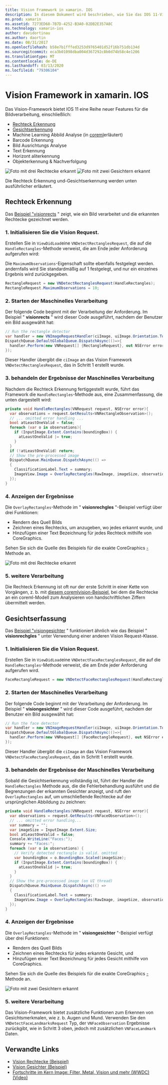 ```yaml
---
title: Vision Framework in xamarin. IOS
description: In diesem Dokument wird beschrieben, wie Sie das IOS 11-Vision-Framework in xamarin. IOS verwenden. Insbesondere werden Rechteck Erkennung und Gesichtserkennung erläutert.
ms.prod: xamarin
ms.assetid: 7273ED68-7B7D-4252-B3A0-02DB2E357A8C
ms.technology: xamarin-ios
author: davidortinau
ms.author: daortin
ms.date: 08/31/2017
ms.openlocfilehash: b58e7b1fffed3253d9765401d52f16b751db134d
ms.sourcegitcommit: eca3b01098dba004d367292c8b0d74b58c4e1206
ms.translationtype: MT
ms.contentlocale: de-DE
ms.lasthandoff: 03/13/2020
ms.locfileid: "79306104"
---
```

# <a name="vision-framework-in-xamarinios"></a>Vision Framework in xamarin. IOS

Das Vision-Framework bietet IOS 11 eine Reihe neuer Features für die Bildverarbeitung, einschließlich:

- [Rechteck Erkennung](#rectangles)
- [Gesichtserkennung](#faces)
- Machine Learning Abbild Analyse (in [coreml](~/ios/platform/introduction-to-ios11/coreml.md)erläutert)
- Barcode Erkennung
- Bild Ausrichtungs Analyse
- Text Erkennung
- Horizont aliterkennung
- Objekterkennung & Nachverfolgung

![Foto mit drei Rechtecke erkannt](vision-images/found-rectangles-tiny.png) ![Foto mit zwei Gesichtern erkannt](vision-images/xamarin-home-faces-tiny.png)

Die Rechteck Erkennung und-Gesichtserkennung werden unten ausführlicher erläutert.

<a name="rectangles" />

## <a name="rectangle-detection"></a>Rechteck Erkennung

Das [Beispiel "visionrects](https://docs.microsoft.com/samples/xamarin/ios-samples/ios11-visionrectangles) " zeigt, wie ein Bild verarbeitet und die erkannten Rechtecke gezeichnet werden.

### <a name="1-initialize-the-vision-request"></a>1. Initialisieren Sie die Vision Request.

Erstellen Sie in `ViewDidLoad`eine `VNDetectRectanglesRequest`, die auf die `HandleRectangles`-Methode verweist, die am Ende jeder Anforderung aufgerufen wird:

Die `MaximumObservations`-Eigenschaft sollte ebenfalls festgelegt werden. andernfalls wird Sie standardmäßig auf 1 festgelegt, und nur ein einzelnes Ergebnis wird zurückgegeben.

```csharp
RectangleRequest = new VNDetectRectanglesRequest(HandleRectangles);
RectangleRequest.MaximumObservations = 10;
```

### <a name="2-start-the-vision-processing"></a>2. Starten der Maschinelles Verarbeitung

Der folgende Code beginnt mit der Verarbeitung der Anforderung. Im Beispiel " **visionrects** " wird dieser Code ausgeführt, nachdem der Benutzer ein Bild ausgewählt hat:

```csharp
// Run the rectangle detector
var handler = new VNImageRequestHandler(ciImage, uiImage.Orientation.ToCGImagePropertyOrientation(), new VNImageOptions());
DispatchQueue.DefaultGlobalQueue.DispatchAsync(()=>{
  handler.Perform(new VNRequest[] {RectangleRequest}, out NSError error);
});
```

Dieser Handler übergibt die `ciImage` an das Vision Framework `VNDetectRectanglesRequest`, das in Schritt 1 erstellt wurde.

### <a name="3-handle-the-results-of-vision-processing"></a>3. behandeln der Ergebnisse der Maschinelles Verarbeitung

Nachdem die Rechteck Erkennung fertiggestellt wurde, führt das Framework die `HandleRectangles`-Methode aus, eine Zusammenfassung, die unten dargestellt wird:

```csharp
private void HandleRectangles(VNRequest request, NSError error){
  var observations = request.GetResults<VNRectangleObservation>();
  // ... omitted error handling ...
  bool atLeastOneValid = false;
  foreach (var o in observations){
    if (InputImage.Extent.Contains(boundingBox)) {
      atLeastOneValid |= true;
    }
  }
  if (!atLeastOneValid) return;
  // Show the pre-processed image
  DispatchQueue.MainQueue.DispatchAsync(() =>
  {
    ClassificationLabel.Text = summary;
    ImageView.Image = OverlayRectangles(RawImage, imageSize, observations);
  });
}
```

### <a name="4-display-the-results"></a>4. Anzeigen der Ergebnisse

Die `OverlayRectangles`-Methode im " **visionrechgles** "-Beispiel verfügt über drei Funktionen:

- Rendern des Quell Bilds
- Zeichnen eines Rechtecks, um anzugeben, wo jedes erkannt wurde, und
- Hinzufügen einer Text Bezeichnung für jedes Rechteck mithilfe von CoreGraphics.

Sehen Sie sich die Quelle des Beispiels für die exakte CoreGraphics [-](https://docs.microsoft.com/samples/xamarin/ios-samples/ios11-visionrectangles) Methode an.

![Foto mit drei Rechtecke erkannt](vision-images/found-rectangles-phone-sml.png)

### <a name="5-further-processing"></a>5. weitere Verarbeitung

Die Rechteck Erkennung ist oft nur der erste Schritt in einer Kette von Vorgängen, z. b. mit [diesem coremlvision-Beispiel](~/ios/platform/introduction-to-ios11/coreml.md#coremlvision), bei dem die Rechtecke an ein coreml-Modell zum Analysieren von handschriftlichen Ziffern übermittelt werden.

<a name="faces" />

## <a name="face-detection"></a>Gesichtserfassung

Das [Beispiel "visiongesichter](https://docs.microsoft.com/samples/xamarin/ios-samples/ios11-visionfaces) " funktioniert ähnlich wie das Beispiel " **visionrechgles** " unter Verwendung einer anderen Vision Request-Klasse.

### <a name="1-initialize-the-vision-request"></a>1. Initialisieren Sie die Vision Request.

Erstellen Sie in `ViewDidLoad`eine `VNDetectFaceRectanglesRequest`, die auf die `HandleRectangles`-Methode verweist, die am Ende jeder Anforderung aufgerufen wird.

```csharp
FaceRectangleRequest = new VNDetectFaceRectanglesRequest(HandleRectangles);
```

### <a name="2-start-the-vision-processing"></a>2. Starten der Maschinelles Verarbeitung

Der folgende Code beginnt mit der Verarbeitung der Anforderung. Im Beispiel " **visiongesichter** " wird dieser Code ausgeführt, nachdem der Benutzer ein Bild ausgewählt hat:

```csharp
// Run the face detector
var handler = new VNImageRequestHandler(ciImage, uiImage.Orientation.ToCGImagePropertyOrientation(), new VNImageOptions());
DispatchQueue.DefaultGlobalQueue.DispatchAsync(()=>{
  handler.Perform(new VNRequest[] {FaceRectangleRequest}, out NSError error);
});
```

Dieser Handler übergibt die `ciImage` an das Vision Framework `VNDetectFaceRectanglesRequest`, das in Schritt 1 erstellt wurde.

### <a name="3-handle-the-results-of-vision-processing"></a>3. behandeln der Ergebnisse der Maschinelles Verarbeitung

Sobald die Gesichtserkennung vollständig ist, führt der Handler die `HandleRectangles` Methode aus, die die Fehlerbehandlung ausführt und die Begrenzungen der erkannten Gesichter anzeigt, und ruft den `OverlayRectangles` auf, um umschließende Rechtecke auf der ursprünglichen Abbildung zu zeichnen:

```csharp
private void HandleRectangles(VNRequest request, NSError error){
  var observations = request.GetResults<VNFaceObservation>();
  // ... omitted error handling...
  var summary = "";
  var imageSize = InputImage.Extent.Size;
  bool atLeastOneValid = false;
  Console.WriteLine("Faces:");
  summary += "Faces:";
  foreach (var o in observations) {
    // Verify detected rectangle is valid. omitted
    var boundingBox = o.BoundingBox.Scaled(imageSize);
    if (InputImage.Extent.Contains(boundingBox)) {
      atLeastOneValid |= true;
    }
  }
  // Show the pre-processed image (on UI thread)
  DispatchQueue.MainQueue.DispatchAsync(() =>
  {
    ClassificationLabel.Text = summary;
    ImageView.Image = OverlayRectangles(RawImage, imageSize, observations);
  });
}
```

### <a name="4-display-the-results"></a>4. Anzeigen der Ergebnisse

Die `OverlayRectangles`-Methode im " **visiongesichter** "-Beispiel verfügt über drei Funktionen:

- Rendern des Quell Bilds
- Zeichnen eines Rechtecks für jedes erkannte Gesicht, und
- Hinzufügen einer Text Bezeichnung für jedes Gesicht mithilfe von CoreGraphics.

Sehen Sie sich die Quelle des Beispiels für die exakte CoreGraphics [-](https://docs.microsoft.com/samples/xamarin/ios-samples/ios11-visionfaces) Methode an.

![Foto mit zwei Gesichtern erkannt](vision-images/found-faces-phone-sml.png)

### <a name="5-further-processing"></a>5. weitere Verarbeitung

Das Vision-Framework bietet zusätzliche Funktionen zum Erkennen von Gesichtsmerkmalen, wie z. b. Augen und Mund. Verwenden Sie den `VNDetectFaceLandmarksRequest` Typ, der `VNFaceObservation` Ergebnisse zurückgibt, wie in Schritt 3 oben, jedoch mit zusätzlichen `VNFaceLandmark` Daten.

## <a name="related-links"></a>Verwandte Links

- [Vision Rechtecke (Beispiel)](https://docs.microsoft.com/samples/xamarin/ios-samples/ios11-visionrectangles)
- [Vision Gesichter (Beispiel)](https://docs.microsoft.com/samples/xamarin/ios-samples/ios11-visionfaces)
- [Fortschritte im Kern Image: Filter, Metal, Vision und mehr (WWDC) (Video)](https://developer.apple.com/videos/play/wwdc2017/510/)
